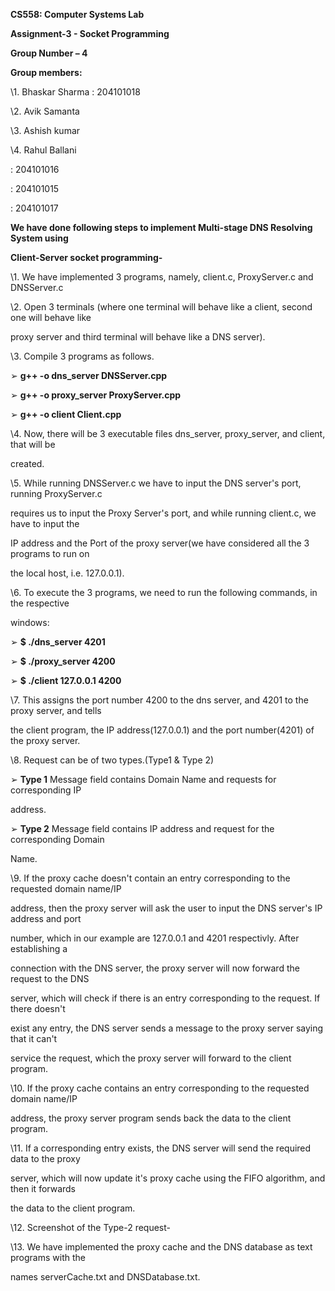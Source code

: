 ﻿

**CS558: Computer Systems Lab**

**Assignment-3 - Socket Programming**

**Group Number – 4**

**Group members:**

\1. Bhaskar Sharma : 204101018

\2. Avik Samanta

\3. Ashish kumar

\4. Rahul Ballani

: 204101016

: 204101015

: 204101017

**We have done following steps to implement Multi-stage DNS Resolving System using**

**Client-Server socket programming-**

\1. We have implemented 3 programs, namely, client.c, ProxyServer.c and DNSServer.c

\2. Open 3 terminals (where one terminal will behave like a client, second one will behave like

proxy server and third terminal will behave like a DNS server).

\3. Compile 3 programs as follows.

➢ **g++ -o dns\_server DNSServer.cpp**

➢ **g++ -o proxy\_server ProxyServer.cpp**

➢ **g++ -o client Client.cpp**

\4. Now, there will be 3 executable files dns\_server, proxy\_server, and client, that will be

created.

\5. While running DNSServer.c we have to input the DNS server's port, running ProxyServer.c

requires us to input the Proxy Server's port, and while running client.c, we have to input the

IP address and the Port of the proxy server(we have considered all the 3 programs to run on

the local host, i.e. 127.0.0.1).

\6. To execute the 3 programs, we need to run the following commands, in the respective

windows:

➢ **$ ./dns\_server 4201**

➢ **$ ./proxy\_server 4200**

➢ **$ ./client 127.0.0.1 4200**





\7. This assigns the port number 4200 to the dns server, and 4201 to the proxy server, and tells

the client program, the IP address(127.0.0.1) and the port number(4201) of the proxy server.

\8. Request can be of two types.(Type1 & Type 2)

➢ **Type 1** Message field contains Domain Name and requests for corresponding IP

address.

➢ **Type 2** Message field contains IP address and request for the corresponding Domain

Name.

\9. If the proxy cache doesn't contain an entry corresponding to the requested domain name/IP

address, then the proxy server will ask the user to input the DNS server's IP address and port

number, which in our example are 127.0.0.1 and 4201 respectivly. After establishing a

connection with the DNS server, the proxy server will now forward the request to the DNS

server, which will check if there is an entry corresponding to the request. If there doesn't

exist any entry, the DNS server sends a message to the proxy server saying that it can't

service the request, which the proxy server will forward to the client program.





\10. If the proxy cache contains an entry corresponding to the requested domain name/IP

address, the proxy server program sends back the data to the client program.

\11. If a corresponding entry exists, the DNS server will send the required data to the proxy

server, which will now update it's proxy cache using the FIFO algorithm, and then it forwards

the data to the client program.

\12. Screenshot of the Type-2 request-

\13. We have implemented the proxy cache and the DNS database as text programs with the

names serverCache.txt and DNSDatabase.txt.

